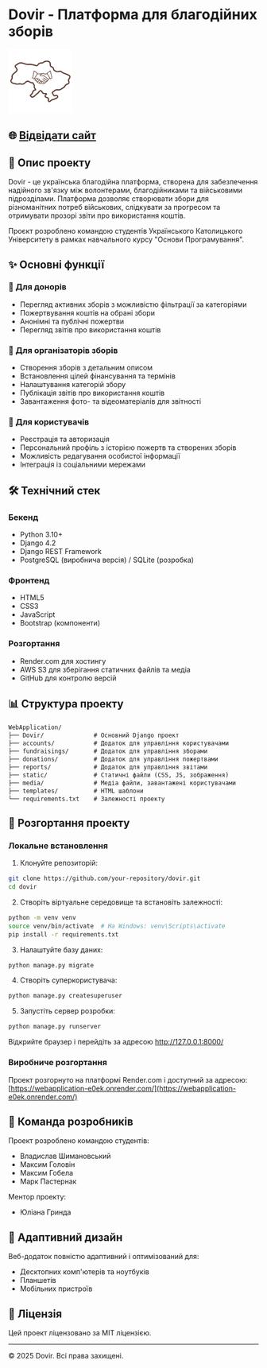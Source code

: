 # Dovir - Платформа для благодійних зборів

![Dovir Logo](static/pictures/fundraisings/logo_brown.png)

## 🌐 [Відвідати сайт](https://webapplication-e0ek.onrender.com/)

## 📝 Опис проекту

Dovir - це українська благодійна платформа, створена для забезпечення надійного зв'язку між волонтерами, благодійниками та військовими підрозділами. Платформа дозволяє створювати збори для різноманітних потреб військових, слідкувати за прогресом та отримувати прозорі звіти про використання коштів.

Проєкт розроблено командою студентів Українського Католицького Університету в рамках навчального курсу "Основи Програмування".

## ✨ Основні функції

### 🔸 Для донорів
- Перегляд активних зборів з можливістю фільтрації за категоріями
- Пожертвування коштів на обрані збори
- Анонімні та публічні пожертви
- Перегляд звітів про використання коштів

### 🔸 Для організаторів зборів
- Створення зборів з детальним описом
- Встановлення цілей фінансування та термінів
- Налаштування категорій збору
- Публікація звітів про використання коштів
- Завантаження фото- та відеоматеріалів для звітності

### 🔸 Для користувачів
- Реєстрація та авторизація
- Персональний профіль з історією пожертв та створених зборів
- Можливість редагування особистої інформації
- Інтеграція із соціальними мережами

## 🛠️ Технічний стек

### Бекенд
- Python 3.10+
- Django 4.2
- Django REST Framework
- PostgreSQL (виробнича версія) / SQLite (розробка)

### Фронтенд
- HTML5
- CSS3
- JavaScript
- Bootstrap (компоненти)

### Розгортання
- Render.com для хостингу
- AWS S3 для зберігання статичних файлів та медіа
- GitHub для контролю версій

## 📊 Структура проекту

```
WebApplication/
├── Dovir/              # Основний Django проект
├── accounts/           # Додаток для управління користувачами
├── fundraisings/       # Додаток для управління зборами
├── donations/          # Додаток для управління пожертвами
├── reports/            # Додаток для управління звітами
├── static/             # Статичні файли (CSS, JS, зображення)
├── media/              # Медіа файли, завантажені користувачами
├── templates/          # HTML шаблони
└── requirements.txt    # Залежності проекту
```

## 🚀 Розгортання проекту

### Локальне встановлення

1. Клонуйте репозиторій:
```bash
git clone https://github.com/your-repository/dovir.git
cd dovir
```

2. Створіть віртуальне середовище та встановіть залежності:
```bash
python -m venv venv
source venv/bin/activate  # На Windows: venv\Scripts\activate
pip install -r requirements.txt
```

3. Налаштуйте базу даних:
```bash
python manage.py migrate
```

4. Створіть суперкористувача:
```bash
python manage.py createsuperuser
```

5. Запустіть сервер розробки:
```bash
python manage.py runserver
```

Відкрийте браузер і перейдіть за адресою http://127.0.0.1:8000/

### Виробниче розгортання

Проект розгорнуто на платформі Render.com і доступний за адресою:
[https://webapplication-e0ek.onrender.com/](https://webapplication-e0ek.onrender.com/)

## 👥 Команда розробників

Проект розроблено командою студентів:
- Владислав Шимановський
- Максим Головін
- Максим Гобела
- Марк Пастернак

Ментор проекту:
- Юліана Гринда

## 📱 Адаптивний дизайн

Веб-додаток повністю адаптивний і оптимізований для:
- Десктопних комп'ютерів та ноутбуків
- Планшетів
- Мобільних пристроїв

## 📄 Ліцензія

Цей проект ліцензовано за MIT ліцензією.

---

© 2025 Dovir. Всі права захищені.